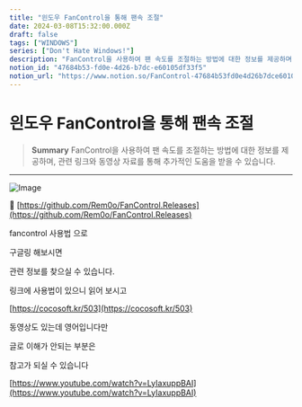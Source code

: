 ```yaml
---
title: "읜도우 FanControl을 통해 팬속 조절"
date: 2024-03-08T15:32:00.000Z
draft: false
tags: ["WINDOWS"]
series: ["Don't Hate Windows!"]
description: "FanControl을 사용하여 팬 속도를 조절하는 방법에 대한 정보를 제공하며, 관련 링크와 동영상 자료를 통해 추가적인 도움을 받을 수 있습니다."
notion_id: "47684b53-fd0e-4d26-b7dc-e60105df33f5"
notion_url: "https://www.notion.so/FanControl-47684b53fd0e4d26b7dce60105df33f5"
---
```


# 읜도우 FanControl을 통해 팬속 조절

> **Summary**
> FanControl을 사용하여 팬 속도를 조절하는 방법에 대한 정보를 제공하며, 관련 링크와 동영상 자료를 통해 추가적인 도움을 받을 수 있습니다.

---

![Image](https://github.com/Rem0o/FanControl.Releases/raw/master/Images/logo.gif)

🔗 [https://github.com/Rem0o/FanControl.Releases](https://github.com/Rem0o/FanControl.Releases)

fancontrol 사용법 으로

구글링 해보시면

관련 정보를 찾으실 수 있습니다.

링크에 사용법이 있으니 읽어 보시고

[https://cocosoft.kr/503](https://cocosoft.kr/503)

동영상도 있는데 영어입니다만

글로 이해가 안되는 부분은

참고가 되실 수 있습니다

[https://www.youtube.com/watch?v=LyIaxuppBAI](https://www.youtube.com/watch?v=LyIaxuppBAI)

